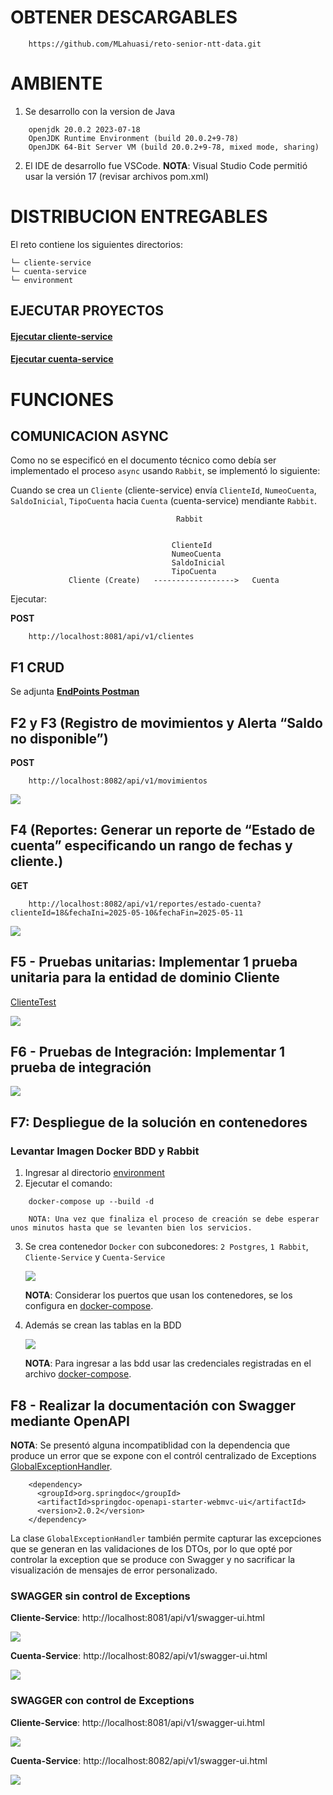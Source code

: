 # OBTENER DESCARGABLES

```
    https://github.com/MLahuasi/reto-senior-ntt-data.git
```

# AMBIENTE

1. Se desarrollo con la version de Java

```
    openjdk 20.0.2 2023-07-18
    OpenJDK Runtime Environment (build 20.0.2+9-78)
    OpenJDK 64-Bit Server VM (build 20.0.2+9-78, mixed mode, sharing)
```

2. El IDE de desarrollo fue VSCode. **NOTA**: Visual Studio Code permitió usar la versión 17 (revisar archivos pom.xml)

# DISTRIBUCION ENTREGABLES

El reto contiene los siguientes directorios:

```
└─ cliente-service
└─ cuenta-service
└─ environment
```

## EJECUTAR PROYECTOS

#### [Ejecutar cliente-service](./cliente-service/README.md)

#### [Ejecutar cuenta-service](./cuenta-service/README.md)

# FUNCIONES

## COMUNICACION ASYNC

Como no se especificó en el documento técnico como debía ser implementado el proceso `async` usando `Rabbit`, se implementó lo siguiente:

Cuando se crea un `Cliente` (cliente-service) envía `ClienteId`, `NumeoCuenta`, `SaldoInicial`, `TipoCuenta` hacia `Cuenta` (cuenta-service) mendiante `Rabbit`.

```
                                     Rabbit


                                    ClienteId
                                    NumeoCuenta
                                    SaldoInicial
                                    TipoCuenta
             Cliente (Create)   ------------------>   Cuenta

```

Ejecutar:

**POST**

```
    http://localhost:8081/api/v1/clientes
```

## F1 CRUD

Se adjunta [**EndPoints Postman**](./assets/NTT-DATA.postman_collection.json)

## F2 y F3 (Registro de movimientos y Alerta “Saldo no disponible”)

**POST**

```
    http://localhost:8082/api/v1/movimientos
```

![](./assets/6-F2-F3.png)

## F4 (Reportes: Generar un reporte de “Estado de cuenta” especificando un rango de fechas y cliente.)

**GET**

```
    http://localhost:8082/api/v1/reportes/estado-cuenta?clienteId=18&fechaIni=2025-05-10&fechaFin=2025-05-11
```

![](./assets/7-F4-EstadoCuenta.png)

## F5 - Pruebas unitarias: Implementar 1 prueba unitaria para la entidad de dominio Cliente

[ClienteTest](./cliente-service/src/test/java/com/jmlq/cliente_service/model/ClienteTest.java)

![](./assets/8-F5-PruebaUnitaria.png)

## F6 - Pruebas de Integración: Implementar 1 prueba de integración

[](./cliente-service/src/test/java/com/jmlq/cliente_service/ClienteIntegrationTest.java)

![](./assets/9-F6-PruebaIntegracion.png)

## F7: Despliegue de la solución en contenedores

### Levantar Imagen Docker BDD y Rabbit

1. Ingresar al directorio [environment](./environment/)
2. Ejecutar el comando:

```
    docker-compose up --build -d

    NOTA: Una vez que finaliza el proceso de creación se debe esperar unos minutos hasta que se levanten bien los servicios.
```

3. Se crea contenedor `Docker` con subconedores: `2 Postgres`, `1 Rabbit`, `Cliente-Service` y `Cuenta-Service`

   ![](./assets/10-F7-DespliegueContenedores.png)

   **NOTA**: Considerar los puertos que usan los contenedores, se los configura en [docker-compose](./environment/docker-compose.yml).

4. Además se crean las tablas en la BDD

   ![](./assets/2-create-tables.png)

   **NOTA**: Para ingresar a las bdd usar las credenciales registradas en el archivo [docker-compose](./environment/docker-compose.yml).

## F8 - Realizar la documentación con Swagger mediante OpenAPI

**NOTA**: Se presentó alguna incompatiblidad con la dependencia que produce un error que se expone con el contról centralizado de Exceptions [GlobalExceptionHandler](./cliente-service/src/main/java/com/jmlq/cliente_service/exception/GlobalExceptionHandler.java).

```
    <dependency>
      <groupId>org.springdoc</groupId>
      <artifactId>springdoc-openapi-starter-webmvc-ui</artifactId>
      <version>2.0.2</version>
    </dependency>
```

La clase `GlobalExceptionHandler` también permite capturar las excepciones que se generan en las validaciones de los DTOs, por lo que opté por controlar la exception que se produce con Swagger y no sacrificar la visualización de mensajes de error personalizado.

### SWAGGER sin control de Exceptions

**Cliente-Service**: http://localhost:8081/api/v1/swagger-ui.html

![](./assets/4-swagger.png)

**Cuenta-Service**: http://localhost:8082/api/v1/swagger-ui.html

![](./assets/5-swagger.png)

### SWAGGER con control de Exceptions

**Cliente-Service**: http://localhost:8081/api/v1/swagger-ui.html

![](./assets/4-1-swagger.png)

**Cuenta-Service**: http://localhost:8082/api/v1/swagger-ui.html

![](./assets/5-1-swagger.png)
